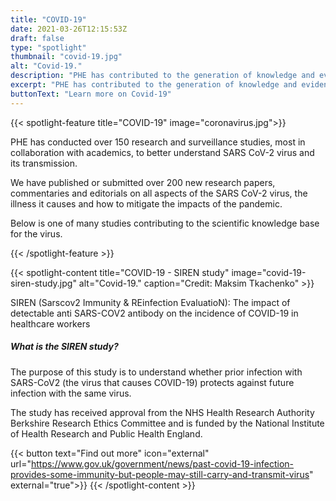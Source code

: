 ```yaml
---
title: "COVID-19"
date: 2021-03-26T12:15:53Z
draft: false
type: "spotlight"
thumbnail: "covid-19.jpg"
alt: "Covid-19."
description: "PHE has contributed to the generation of knowledge and evidence of SARS-CoV-2 through research in a wide variety of topics from characterisation of the virus to behavioural aspects of the response. Each month we will highlight a key study led or co-led by PHE's researchers."
excerpt: "PHE has contributed to the generation of knowledge and evidence of SARS-CoV-2 through research in a wide variety of topics from characterisation of the virus to behavioural aspects of the response..."
buttonText: "Learn more on Covid-19"
---
```


{{< spotlight-feature title="COVID-19" image="coronavirus.jpg">}}
    <p>PHE has conducted over 150 research and surveillance studies, most in collaboration with academics, to better understand SARS CoV-2 virus and its transmission.</p>
    <p>We have published or submitted over 200 new research papers, commentaries and editorials on all aspects of the SARS CoV-2 virus, the illness it causes and how to mitigate the impacts of the pandemic.</p>
    <p>Below is one of many studies contributing to the scientific knowledge base for the virus.</p>
{{< /spotlight-feature >}}

{{< spotlight-content title="COVID-19 - SIREN study" image="covid-19-siren-study.jpg" alt="Covid-19." caption="Credit: Maksim Tkachenko" >}}
    <p>SIREN (Sarscov2 Immunity & REinfection EvaluatioN): The impact of detectable anti SARS-COV2 antibody on the incidence of COVID-19 in healthcare workers</p>
    <h5>What is the SIREN study?</h5>
    <p>The purpose of this study is to understand whether prior infection with SARS-CoV2 (the virus that causes COVID-19) protects against future infection with the same virus.</p>
    <p>The study has received approval from the NHS Health Research Authority Berkshire Research Ethics Committee and is funded by the National Institute of Health Research and Public Health England.</p>
    {{< button text="Find out more" icon="external" url="https://www.gov.uk/government/news/past-covid-19-infection-provides-some-immunity-but-people-may-still-carry-and-transmit-virus" external="true">}}
{{< /spotlight-content >}}